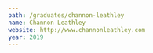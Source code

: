 ```yaml
---
path: /graduates/channon-leathley
name: Channon Leathley
website: http://www.channonleathley.com
year: 2019
---
```

